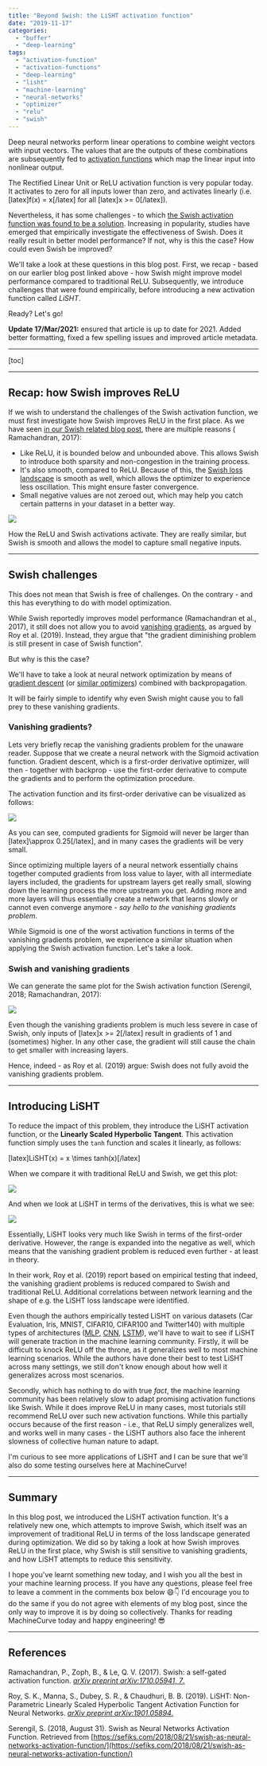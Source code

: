 ```yaml
---
title: "Beyond Swish: the LiSHT activation function"
date: "2019-11-17"
categories: 
  - "buffer"
  - "deep-learning"
tags: 
  - "activation-function"
  - "activation-functions"
  - "deep-learning"
  - "lisht"
  - "machine-learning"
  - "neural-networks"
  - "optimizer"
  - "relu"
  - "swish"
---
```


Deep neural networks perform linear operations to combine weight vectors with input vectors. The values that are the outputs of these combinations are subsequently fed to [activation functions](https://github.com/mobiletest2016/machine-learning-articles/blob/master/articles/relu-sigmoid-and-tanh-todays-most-used-activation-functions.md) which map the linear input into nonlinear output.

The Rectified Linear Unit or ReLU activation function is very popular today. It activates to zero for all inputs lower than zero, and activates linearly (i.e. \[latex\]f(x) = x\[/latex\] for all \[latex\]x >= 0\[/latex\]).

Nevertheless, it has some challenges - to which [the Swish activation function was found to be a solution](https://github.com/mobiletest2016/machine-learning-articles/blob/master/articles/why-swish-could-perform-better-than-relu.md). Increasing in popularity, studies have emerged that empirically investigate the effectiveness of Swish. Does it really result in better model performance? If not, why is this the case? How could even Swish be improved?

We'll take a look at these questions in this blog post. First, we recap - based on our earlier blog post linked above - how Swish might improve model performance compared to traditional ReLU. Subsequently, we introduce challenges that were found empirically, before introducing a new activation function called _LiSHT_.

Ready? Let's go!

**Update 17/Mar/2021:** ensured that article is up to date for 2021. Added better formatting, fixed a few spelling issues and improved article metadata.

* * *

\[toc\]

* * *

## Recap: how Swish improves ReLU

If we wish to understand the challenges of the Swish activation function, we must first investigate how Swish improves ReLU in the first place. As we have seen [in our Swish related blog post](https://github.com/mobiletest2016/machine-learning-articles/blob/master/articles/why-swish-could-perform-better-than-relu.md), there are multiple reasons ( Ramachandran, 2017):

- Like ReLU, it is bounded below and unbounded above. This allows Swish to introduce both sparsity and non-congestion in the training process.
- It's also smooth, compared to ReLU. Because of this, the [Swish loss landscape](https://github.com/mobiletest2016/machine-learning-articles/blob/master/articles/extensions-to-gradient-descent-from-momentum-to-adabound.md) is smooth as well, which allows the optimizer to experience less oscillation. This might ensure faster convergence.
- Small negative values are not zeroed out, which may help you catch certain patterns in your dataset in a better way.

[![](images/relu_swish-1024x511.png)](https://www.machinecurve.com/wp-content/uploads/2019/11/relu_swish.png)

How the ReLU and Swish activations activate. They are really similar, but Swish is smooth and allows the model to capture small negative inputs.

* * *

## Swish challenges

This does not mean that Swish is free of challenges. On the contrary - and this has everything to do with model optimization.

While Swish reportedly improves model performance (Ramachandran et al., 2017), it still does not allow you to avoid [vanishing gradients](https://github.com/mobiletest2016/machine-learning-articles/blob/master/articles/random-initialization-vanishing-and-exploding-gradients.md), as argued by Roy et al. (2019). Instead, they argue that "the gradient diminishing problem is still present in case of Swish function".

But why is this the case?

We'll have to take a look at neural network optimization by means of [gradient descent](https://github.com/mobiletest2016/machine-learning-articles/blob/master/articles/gradient-descent-and-its-variants.md) (or [similar optimizers](https://github.com/mobiletest2016/machine-learning-articles/blob/master/articles/extensions-to-gradient-descent-from-momentum-to-adabound.md)) combined with backpropagation.

It will be fairly simple to identify why even Swish might cause you to fall prey to these vanishing gradients.

### Vanishing gradients?

Lets very briefly recap the vanishing gradients problem for the unaware reader. Suppose that we create a neural network with the Sigmoid activation function. Gradient descent, which is a first-order derivative optimizer, will then - together with backprop - use the first-order derivative to compute the gradients and to perform the optimization procedure.

The activation function and its first-order derivative can be visualized as follows:

[![](images/sigmoid_deriv-1024x511.png)](https://www.machinecurve.com/wp-content/uploads/2019/11/sigmoid_deriv.png)

As you can see, computed gradients for Sigmoid will never be larger than \[latex\]\\approx 0.25\[/latex\], and in many cases the gradients will be very small.

Since optimizing multiple layers of a neural network essentially chains together computed gradients from loss value to layer, with all intermediate layers included, the gradients for upstream layers get really small, slowing down the learning process the more upstream you get. Adding more and more layers will thus essentially create a network that learns slowly or cannot even converge anymore - _say hello to the vanishing gradients problem_.

While Sigmoid is one of the worst activation functions in terms of the vanishing gradients problem, we experience a similar situation when applying the Swish activation function. Let's take a look.

### Swish and vanishing gradients

We can generate the same plot for the Swish activation function (Serengil, 2018; Ramachandran, 2017):

[![](images/swish_deriv-1024x511.png)](https://www.machinecurve.com/wp-content/uploads/2019/11/swish_deriv.png)

Even though the vanishing gradients problem is much less severe in case of Swish, only inputs of \[latex\]x >= 2\[/latex\] result in gradients of 1 and (sometimes) higher. In any other case, the gradient will still cause the chain to get smaller with increasing layers.

Hence, indeed - as Roy et al. (2019) argue: Swish does not fully avoid the vanishing gradients problem.

* * *

## Introducing LiSHT

To reduce the impact of this problem, they introduce the LiSHT activation function, or the **Linearly Scaled Hyperbolic Tangent**. This activation function simply uses the `tanh` function and scales it linearly, as follows:

\[latex\]LiSHT(x) = x \\times tanh(x)\[/latex\]

When we compare it with traditional ReLU and Swish, we get this plot:

[![](images/lisht_visualized-1024x511.png)](https://www.machinecurve.com/wp-content/uploads/2019/11/lisht_visualized.png)

And when we look at LiSHT in terms of the derivatives, this is what we see:

[![](images/lisht_derivs-1024x511.png)](https://www.machinecurve.com/wp-content/uploads/2019/11/lisht_derivs.png)

Essentially, LiSHT looks very much like Swish in terms of the first-order derivative. However, the range is expanded into the negative as well, which means that the vanishing gradient problem is reduced even further - at least in theory.

In their work, Roy et al. (2019) report based on empirical testing that indeed, the vanishing gradient problems is reduced compared to Swish and traditional ReLU. Additional correlations between network learning and the shape of e.g. the LiSHT loss landscape were identified.

Even though the authors empirically tested LiSHT on various datasets (Car Evaluation, Iris, MNIST, CIFAR10, CIFAR100 and Twitter140) with multiple types of architectures ([MLP](https://github.com/mobiletest2016/machine-learning-articles/blob/master/articles/how-to-create-a-basic-mlp-classifier-with-the-keras-sequential-api.md), [CNN](https://github.com/mobiletest2016/machine-learning-articles/blob/master/articles/how-to-use-conv2d-with-keras.md), [LSTM](https://github.com/mobiletest2016/machine-learning-articles/blob/master/articles/a-gentle-introduction-to-long-short-term-memory-networks-lstm.md)), we'll have to wait to see if LiSHT will generate traction in the machine learning community. Firstly, it will be difficult to knock ReLU off the throne, as it generalizes well to most machine learning scenarios. While the authors have done their best to test LiSHT across many settings, we still don't know enough about how well it generalizes across most scenarios.

Secondly, which has nothing to do with true _fact_, the machine learning community has been relatively slow to adapt promising activation functions like Swish. While it does improve ReLU in many cases, most tutorials still recommend ReLU over such new activation functions. While this partially occurs because of the first reason - i.e., that ReLU simply generalizes well, and works well in many cases - the LiSHT authors also face the inherent slowness of collective human nature to adapt.

I'm curious to see more applications of LiSHT and I can be sure that we'll also do some testing ourselves here at MachineCurve!

* * *

## Summary

In this blog post, we introduced the LiSHT activation function. It's a relatively new one, which attempts to improve Swish, which itself was an improvement of traditional ReLU in terms of the loss landscape generated during optimization. We did so by taking a look at how Swish improves ReLU in the first place, why Swish is still sensitive to vanishing gradients, and how LiSHT attempts to reduce this sensitivity.

I hope you've learnt something new today, and I wish you all the best in your machine learning process. If you have any questions, please feel free to leave a comment in the comments box below 😄👇 I'd encourage you to do the same if you do not agree with elements of my blog post, since the only way to improve it is by doing so collectively. Thanks for reading MachineCurve today and happy engineering! 😎

* * *

## References

Ramachandran, P., Zoph, B., & Le, Q. V. (2017). Swish: a self-gated activation function. [_arXiv preprint arXiv:1710.05941_, _7_.](https://www.semanticscholar.org/paper/Swish%3A-a-Self-Gated-Activation-Function-Ramachandran-Zoph/4f57f486adea0bf95c252620a4e8af39232ef8bc)

Roy, S. K., Manna, S., Dubey, S. R., & Chaudhuri, B. B. (2019). LiSHT: Non-Parametric Linearly Scaled Hyperbolic Tangent Activation Function for Neural Networks. [_arXiv preprint arXiv:1901.05894_.](https://arxiv.org/abs/1901.05894)

Serengil, S. (2018, August 31). Swish as Neural Networks Activation Function. Retrieved from [https://sefiks.com/2018/08/21/swish-as-neural-networks-activation-function/](https://sefiks.com/2018/08/21/swish-as-neural-networks-activation-function/)
